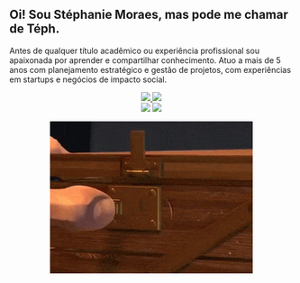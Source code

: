 ## Oi! Sou Stéphanie Moraes, mas pode me chamar de Téph.

Antes de qualquer título acadêmico ou experiência profissional sou apaixonada por aprender e compartilhar conhecimento. Atuo a mais de 5 anos com planejamento estratégico e gestão de projetos, com experiências em startups e negócios de impacto social.

<div align="center">
  <a href="https://github.com/stephaniemoraes">
  <img height="180em" src="https://github-readme-stats.vercel.app/api?username=stephaniemoraes&show_icons=true&theme=dark&include_all_commits=true&count_private=true"/>
<img height="180em" src="https://github-readme-stats.vercel.app/api/top-langs/?username=rafaballerini&layout=compact&langs_count=7&theme=dark"/> 

<div>
<a href="https://www.linkedin.com/in/stephaniemoraes" target="_blank"><img src="https://img.shields.io/badge/-LinkedIn-%230077B5?style=for-the-badge&logo=linkedin&logoColor=white" target="_blank"></a>
<a href="https://www.instagram.com/stephanie.mmoraes" target="_blank"><img src="https://img.shields.io/badge/-Instagram-%23E4405F?style=for-the-badge&logo=instagram&logoColor=white" target="_blank"></a>
</div>

![Senhor Geri](https://github.com/stephaniemoraes/stephaniemoraes/blob/main/tumblr_2d5f6dc63ee914cb593d1befbf4cd820_974913e5_400.gif)
